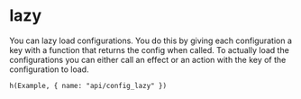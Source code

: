 # lazy

You can lazy load configurations. You do this by giving each configuration a key with a function that returns the config when called. To actually load the configurations you can either call an effect or an action with the key of the configuration to load.

```marksy
h(Example, { name: "api/config_lazy" })
```